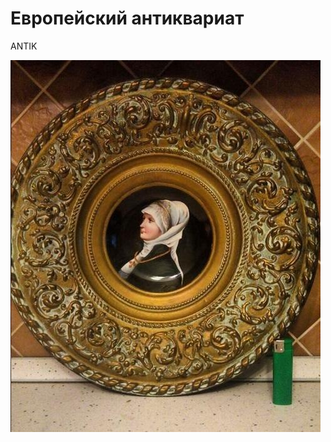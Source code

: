 <html>
<head>
<meta charset="utf-8">
  <title>CHERDANTIQUE</title>
</head>
<body>
 <h1>Европейский антиквариат</h1>
<p>ANTIK</p>

 <td  align="center" width="100" height="100" >
<img src="dama.jpg" 
   title="Увеличение"
 onmouseover="this.width=500;this.height=350"
 onmouseout="this.width=100;this.height=100">
 </td>
 
</body>
</html>


